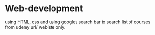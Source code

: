 # Web-development
using HTML, css 
and using googles search bar to search list of courses from udemy url/ webiste only.
